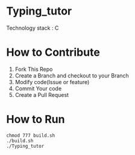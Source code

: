 # Typing_tutor
Technology stack : C

# How to Contribute

1) Fork This Repo
2) Create a Branch and checkout to your Branch 
3) Modify code(Issue or feature)
4) Commit Your code
5) Create a Pull Request 

# How to Run 
```
chmod 777 build.sh
./build.sh
./Typing_tutor
```





